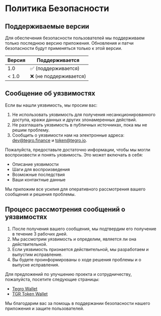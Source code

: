 # Политика Безопасности

## Поддерживаемые версии

Для обеспечения безопасности пользователей мы поддерживаем только последнюю версию приложения. Обновления и патчи безопасности будут применяться только к этой версии.

| Версия  | Поддерживается          |
| ------- | ----------------------- |
| 1.0     | :white_check_mark: (поддерживается) |
| < 1.0   | :x: (не поддерживается)        |

## Сообщение об уязвимостях

Если вы нашли уязвимость, мы просим вас:

1. Не использовать уязвимость для получения несанкционированного доступа, кражи данных и других злонамеренных действий.
2. Не разглашать уязвимость в публичных источниках, пока мы не решим проблему.
3. Сообщить о уязвимости нам на электронные адреса: dev@tegro.finance и token@tegro.io.

Пожалуйста, предоставьте достаточно информации, чтобы мы могли воспроизвести и понять уязвимость. Это может включать в себя:

- Описание уязвимости
- Шаги для воспроизведения
- Возможные последствия
- Ваши контактные данные

Мы приложим все усилия для оперативного рассмотрения вашего сообщения и решения проблемы.

## Процесс рассмотрения сообщений о уязвимостях

1. После получения вашего сообщения, мы подтвердим его получение в течение 3 рабочих дней.
2. Мы рассмотрим уязвимость и определим, является ли она действительной.
3. Если уязвимость признается действительной, мы разработаем и выпустим исправление.
4. Вы будете проинформированы о ходе решения проблемы и о выпуске исправления.

Для предложений по улучшению проекта и сотрудничеству, пожалуйста, посетите следующие страницы:
- [Tegro Wallet](https://tegro.ru/wallet/)
- [TGR Token Wallet](https://tgrtoken.com/wallet/)

Мы благодарим вас за помощь в поддержании безопасности нашего приложения и защите пользователей.
